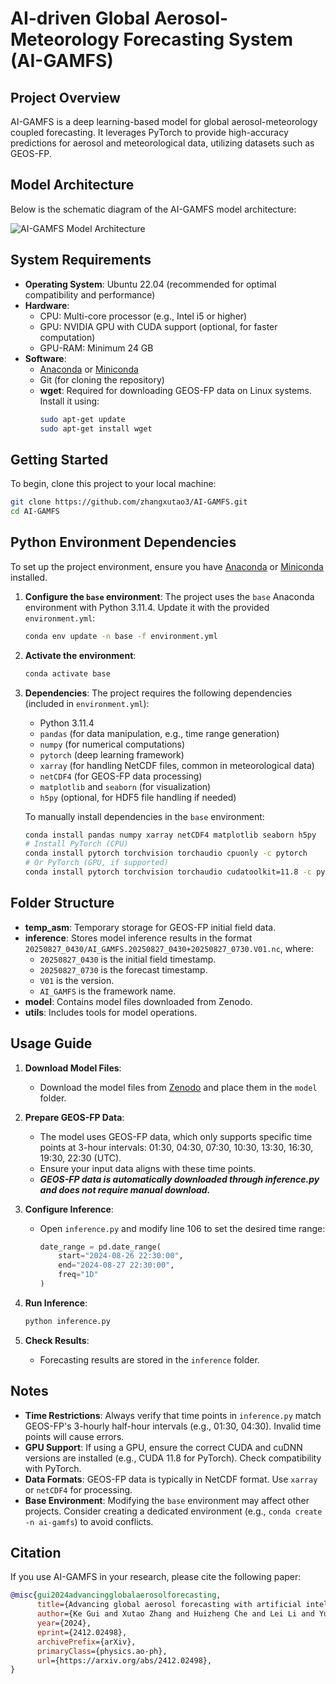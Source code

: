 # AI-driven Global Aerosol-Meteorology Forecasting System (AI-GAMFS)

## Project Overview
AI-GAMFS is a deep learning-based model for global aerosol-meteorology coupled forecasting. It leverages PyTorch to provide high-accuracy predictions for aerosol and meteorological data, utilizing datasets such as GEOS-FP.

## Model Architecture
Below is the schematic diagram of the AI-GAMFS model architecture:

![AI-GAMFS Model Architecture](model.png)

## System Requirements
- **Operating System**: Ubuntu 22.04 (recommended for optimal compatibility and performance)
- **Hardware**: 
  - CPU: Multi-core processor (e.g., Intel i5 or higher)
  - GPU: NVIDIA GPU with CUDA support (optional, for faster computation)
  - GPU-RAM: Minimum 24 GB
- **Software**: 
  - [Anaconda](https://www.anaconda.com/) or [Miniconda](https://docs.conda.io/en/latest/miniconda.html)
  - Git (for cloning the repository)
  - **wget**: Required for downloading GEOS-FP data on Linux systems. Install it using:
    ```bash
    sudo apt-get update
    sudo apt-get install wget
    ```

## Getting Started
To begin, clone this project to your local machine:
```bash
git clone https://github.com/zhangxutao3/AI-GAMFS.git
cd AI-GAMFS
```

## Python Environment Dependencies
To set up the project environment, ensure you have [Anaconda](https://www.anaconda.com/) or [Miniconda](https://docs.conda.io/en/latest/miniconda.html) installed.

1. **Configure the `base` environment**:
   The project uses the `base` Anaconda environment with Python 3.11.4. Update it with the provided `environment.yml`:
   ```bash
   conda env update -n base -f environment.yml
   ```

2. **Activate the environment**:
   ```bash
   conda activate base
   ```

3. **Dependencies**:
   The project requires the following dependencies (included in `environment.yml`):
   - Python 3.11.4
   - `pandas` (for data manipulation, e.g., time range generation)
   - `numpy` (for numerical computations)
   - `pytorch` (deep learning framework)
   - `xarray` (for handling NetCDF files, common in meteorological data)
   - `netCDF4` (for GEOS-FP data processing)
   - `matplotlib` and `seaborn` (for visualization)
   - `h5py` (optional, for HDF5 file handling if needed)

   To manually install dependencies in the `base` environment:
   ```bash
   conda install pandas numpy xarray netCDF4 matplotlib seaborn h5py
   # Install PyTorch (CPU)
   conda install pytorch torchvision torchaudio cpuonly -c pytorch
   # Or PyTorch (GPU, if supported)
   conda install pytorch torchvision torchaudio cudatoolkit=11.8 -c pytorch
   ```

## Folder Structure
- **temp_asm**: Temporary storage for GEOS-FP initial field data.
- **inference**: Stores model inference results in the format `20250827_0430/AI_GAMFS.20250827_0430+20250827_0730.V01.nc`, where:
  - `20250827_0430` is the initial field timestamp.
  - `20250827_0730` is the forecast timestamp.
  - `V01` is the version.
  - `AI_GAMFS` is the framework name.
- **model**: Contains model files downloaded from Zenodo.
- **utils**: Includes tools for model operations.

## Usage Guide
1. **Download Model Files**:
   - Download the model files from [Zenodo](https://zenodo.org/records/16810754) and place them in the `model` folder.

2. **Prepare GEOS-FP Data**:
   - The model uses GEOS-FP data, which only supports specific time points at 3-hour intervals: 01:30, 04:30, 07:30, 10:30, 13:30, 16:30, 19:30, 22:30 (UTC).
   - Ensure your input data aligns with these time points.
   - ***GEOS-FP data is automatically downloaded through inference.py and does not require manual download.***

3. **Configure Inference**:
   - Open `inference.py` and modify line 106 to set the desired time range:
     ```python
     date_range = pd.date_range(
         start="2024-08-26 22:30:00",
         end="2024-08-27 22:30:00",
         freq="1D"
     )
     ```

4. **Run Inference**:
   ```bash
   python inference.py
   ```

5. **Check Results**:
   - Forecasting results are stored in the `inference` folder.

## Notes
- **Time Restrictions**: Always verify that time points in `inference.py` match GEOS-FP's 3-hourly half-hour intervals (e.g., 01:30, 04:30). Invalid time points will cause errors.
- **GPU Support**: If using a GPU, ensure the correct CUDA and cuDNN versions are installed (e.g., CUDA 11.8 for PyTorch). Check compatibility with PyTorch.
- **Data Formats**: GEOS-FP data is typically in NetCDF format. Use `xarray` or `netCDF4` for processing.
- **Base Environment**: Modifying the `base` environment may affect other projects. Consider creating a dedicated environment (e.g., `conda create -n ai-gamfs`) to avoid conflicts.

## Citation
If you use AI-GAMFS in your research, please cite the following paper:

```bibtex
@misc{gui2024advancingglobalaerosolforecasting,
      title={Advancing global aerosol forecasting with artificial intelligence}, 
      author={Ke Gui and Xutao Zhang and Huizheng Che and Lei Li and Yu Zheng and Linchang An and Yucong Miao and Hujia Zhao and Oleg Dubovik and Brent Holben and Jun Wang and Pawan Gupta and Elena S. Lind and Carlos Toledano and Hong Wang and Zhili Wang and Yaqiang Wang and Xiaomeng Huang and Kan Dai and Xiangao Xia and Xiaofeng Xu and Xiaoye Zhang},
      year={2024},
      eprint={2412.02498},
      archivePrefix={arXiv},
      primaryClass={physics.ao-ph},
      url={https://arxiv.org/abs/2412.02498}, 
}
```